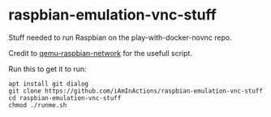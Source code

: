 # raspbian-emulation-vnc-stuff

Stuff needed to run Raspbian on the play-with-docker-novnc repo.

Credit to [qemu-raspbian-network](https://github.com/nachoparker/qemu-raspbian-network) for the usefull script.

Run this to get it to run:

```
apt install git dialog
git clone https://github.com/iAmInActions/raspbian-emulation-vnc-stuff
cd raspbian-emulation-vnc-stuff
chmod ./runme.sh
```
